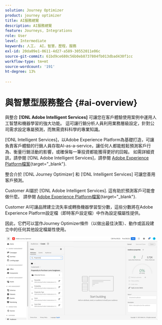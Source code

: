 ```yaml
---
solution: Journey Optimizer
product: journey optimizer
title: AI服務總覽
description: AI服務總覽
feature: Journeys, Integrations
role: User
level: Intermediate
keywords: 人工， AI，智慧，歷程，服務
exl-id: 20da09e1-0611-4d27-a589-30552011e06c
source-git-commit: 61bd9ce680c56b0eb8737804fb013dbad430f1cc
workflow-type: tm+mt
source-wordcount: '191'
ht-degree: 13%

---
```


# 與智慧型服務整合 {#ai-overview}

與整合 **[!DNL Adobe Intelligent Services]** 可讓您在客戶體驗使用案例中運用人工智慧和機器學習的強大功能。 這可讓行銷分析人員利用業務層級設定，針對公司需求設定專屬預測，而無需資料科學的專業知識。

[!DNL Intelligent Services]，以Adobe Experience Platform為基礎打造，可讓負責客戶體驗的行銷人員存取AI-as-a-service，讓任何人都能輕鬆預測客戶行為、衡量行銷活動的影響，或確保每一筆投資都能獲得更好的回報。 如需詳細資訊，請參閱 [!DNL Adobe Intelligent Services]，請參閱 [Adobe Experience Platform檔案](https://experienceleague.adobe.com/docs/experience-platform/intelligent-services/home.html){target="_blank"}.

整合介於 [!DNL Journey Optimizer] 和 [!DNL Intelligent Services] 可讓您善用客戶預測。

Customer AI屬於 [!DNL Adobe Intelligent Services]. 這有助於預測客戶可能會做什麼。 請參閱 [Adobe Experience Platform檔案](https://experienceleague.adobe.com/docs/experience-platform/intelligent-services/customer-ai/overview.html){target="_blank"}.

Customer AI可讓品牌建立流失率或轉換機器學習型分數，這些分數將在Adobe Experience Platform設定檔（即時客戶設定檔）中作為設定檔屬性提供。

因此，它們可以當作Journey Optimizer條件（以做出最佳決策）、動作或區段建立中的任何其他設定檔屬性使用。

![](assets/customer-ai.png)
